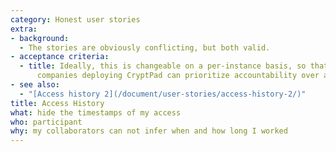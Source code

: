 ```yaml
---
category: Honest user stories
extra:
- background:
  - The stories are obviously conflicting, but both valid.
- acceptance criteria:
  - title: Ideally, this is changeable on a per-instance basis, so that, e.g.,
      companies deploying CryptPad can prioritize accountability over anonymity
- see also:
  - "[Access history 2](/document/user-stories/access-history-2/)"
title: Access History
what: hide the timestamps of my access
who: participant
why: my collaborators can not infer when and how long I worked
---
```

